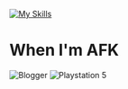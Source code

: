 [![My Skills](https://skillicons.dev/icons?i=py,cpp,c,js,asm)](https://skillicons.dev)
# When I'm AFK
![Blogger](https://img.shields.io/badge/Blogger-FF5722?style=for-the-badge&logo=blogger&logoColor=white) ![Playstation 5](https://img.shields.io/badge/Playstation%205-003791?style=for-the-badge&logo=playstation-5&logoColor=white)
